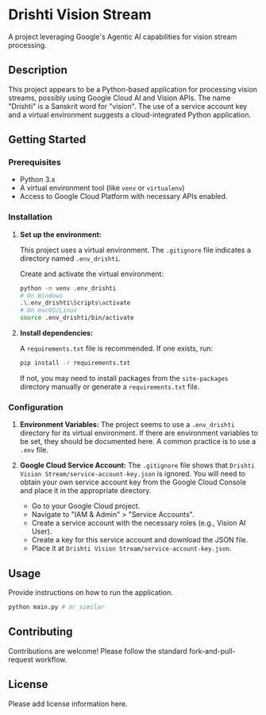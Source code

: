 # Drishti Vision Stream

A project leveraging Google's Agentic AI capabilities for vision stream processing.

## Description

This project appears to be a Python-based application for processing vision streams, possibly using Google Cloud AI and Vision APIs. The name "Drishti" is a Sanskrit word for "vision". The use of a service account key and a virtual environment suggests a cloud-integrated Python application.

## Getting Started

### Prerequisites

- Python 3.x
- A virtual environment tool (like `venv` or `virtualenv`)
- Access to Google Cloud Platform with necessary APIs enabled.

### Installation

1.  **Set up the environment:**

    This project uses a virtual environment. The `.gitignore` file indicates a directory named `.env_drishti`.

    Create and activate the virtual environment:
    ```bash
    python -m venv .env_drishti
    # On Windows
    .\.env_drishti\Scripts\activate
    # On macOS/Linux
    source .env_drishti/bin/activate
    ```

2.  **Install dependencies:**

    A `requirements.txt` file is recommended. If one exists, run:
    ```bash
    pip install -r requirements.txt
    ```
    If not, you may need to install packages from the `site-packages` directory manually or generate a `requirements.txt` file.

### Configuration

1.  **Environment Variables:**
    The project seems to use a `.env_drishti` directory for its virtual environment. If there are environment variables to be set, they should be documented here. A common practice is to use a `.env` file.

2.  **Google Cloud Service Account:**
    The `.gitignore` file shows that `Drishti Vision Stream/service-account-key.json` is ignored. You will need to obtain your own service account key from the Google Cloud Console and place it in the appropriate directory.

    - Go to your Google Cloud project.
    - Navigate to "IAM & Admin" > "Service Accounts".
    - Create a service account with the necessary roles (e.g., Vision AI User).
    - Create a key for this service account and download the JSON file.
    - Place it at `Drishti Vision Stream/service-account-key.json`.

## Usage

Provide instructions on how to run the application.

```bash
python main.py # or similar
```

## Contributing

Contributions are welcome! Please follow the standard fork-and-pull-request workflow.

## License

Please add license information here.